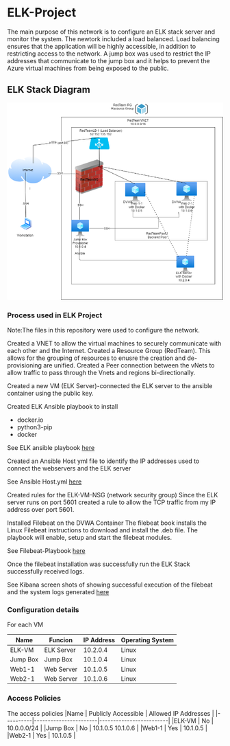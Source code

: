 # ELK-Project

The main purpose of this network is to configure an ELK stack server and monitor the system.  The newtork included a  load balanced.  Load balancing ensures that the application will be highly accessible, in addition to restricting access to the network. 
A jump box was used to restrict the IP addresses that communicate to the jump box and it helps to prevent the Azure virtual machines from being exposed to the public. 

## ELK Stack Diagram
 ![](https://github.com/S-Varel/ELK-Project/blob/main/ELK%20Project%20Diagram.png)


### Process used in ELK Project
Note:The files in this repository were used to configure the network.


Created a VNET to allow the virtual machines to securely communicate with each other and the Internet. 
Created a Resource Group (RedTeam). This allows for the grouping of resources to enusre the creation and de-provisioning are unified. 
Created a Peer connection between the vNets to allow traffic to pass through the Vnets and regions bi-directionally.

Created a new VM (ELK Server)-connected the ELK server to the ansible container using the public key. 

Created ELK Ansible playbook to install 
* docker.io
* python3-pip
* docker

See ELK ansible playbook [here](https://github.com/S-Varel/ELK-Project/blob/main/ELK.yml)

Created an Ansible Host yml file to identify the IP addresses used to connect the webservers and the ELK server

See Ansible Host.yml [here](https://github.com/S-Varel/ELK-Project/blob/main/Host.yml)

Created rules for the ELK-VM-NSG (network security group)
	Since the ELK server runs on port 5601 created a rule to allow the TCP traffic from my IP address over port 5601.  

Installed Filebeat on the DVWA Container
The filebeat book installs the Linux Filebeat instructions to download and install the .deb file. The playbook will enable, setup and start the filebeat modules. 

See Filebeat-Playbook [here](https://github.com/S-Varel/ELK-Project/blob/main/Filebeat-Playbook.yml)

Once the filebeat installation was successfully run the ELK Stack successfully received logs.

See Kibana screen shots of showing successful execution of the filebeat and the system logs generated [here](https://github.com/S-Varel/ELK-Project/blob/main/ELK%20Stack%20Successful%20Run.docx)


### Configuration details
For each VM

|Name    |Funcion    | IP Address| Operating System|
|--------|-----------|-----------|-----------------|
|ELK-VM  | ELK Server| 10.2.0.4  | Linux           |
|Jump Box| Jump Box  | 10.1.0.4  | Linux           |
|Web1-1  | Web Server| 10.1.0.5  | Linux           |
|Web2-1  | Web Server| 10.1.0.6	 | Linux           |

### Access Policies
 The access policies 
 |Name      | Publicly Accessible   | Allowed IP Addresses    |
 |----------|-----------------------|-------------------------|
 |ELK-VM    | No                    | 10.0.0.0/24             |
 |Jump Box  | No                    | 10.1.0.5  10.1.0.6      |
 |Web1-1    | Yes                   | 10.1.0.5                |
 |Web2-1    | Yes                   | 10.1.0.5                |
 



